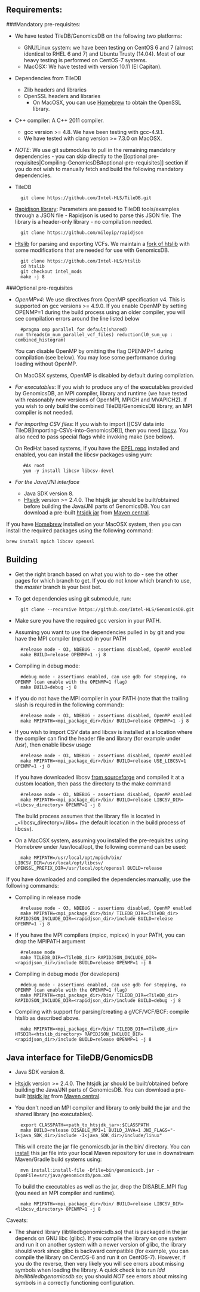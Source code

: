 ## Requirements:
###Mandatory pre-requisites:
* We have tested TileDB/GenomicsDB on the following two platforms:
    * GNU/Linux system: we have been testing on CentOS 6 and 7 (almost identical to RHEL 6 and 7) and Ubuntu Trusty (14.04). Most of our heavy testing is performed on CentOS-7 systems.
    * MacOSX: We have tested with version 10.11 (El Capitan).
* Dependencies from TileDB
    * Zlib headers and libraries
    * OpenSSL headers and libraries
        * On MacOSX, you can use [Homebrew](http://brew.sh/) to obtain the OpenSSL library.
*  C++ compiler: A C++ 2011 compiler.
    * gcc version >= 4.8. We have been testing with gcc-4.9.1.
    * We have tested with clang version >= 7.3.0 on MacOSX. 
    
* *NOTE*: We use git submodules to pull in the remaining mandatory dependencies - you can skip directly to the 
[[optional pre-requisites|Compiling-GenomicsDB#optional-pre-requisites]] section if you do not wish to manually fetch 
and build the following mandatory dependencies.
* TileDB

        git clone https://github.com/Intel-HLS/TileDB.git

* [Rapidjson library](https://github.com/miloyip/rapidjson): Parameters are passed to TileDB tools/examples through a JSON file - Rapidjson is used to parse this JSON file. The library is a header-only library - no compilation needed.

        git clone https://github.com/miloyip/rapidjson

* [Htslib](https://github.com/samtools/htslib) for parsing and exporting VCFs. We maintain a [fork of htslib](https://github.com/Intel-HLS/htslib) with some modifications that are needed for use with GenomicsDB.

        git clone https://github.com/Intel-HLS/htslib
        cd htslib
        git checkout intel_mods
        make -j 8

###Optional pre-requisites
* _OpenMPv4_: We use directives from OpenMP specification v4. This is supported on gcc versions >= 4.9.0. If you enable OpenMP by setting OPENMP=1 during the build process using an older compiler, you will see compilation errors around the line listed below

        #pragma omp parallel for default(shared) num_threads(m_num_parallel_vcf_files) reduction(l0_sum_up : combined_histogram)

    You can disable OpenMP by omitting the flag OPENMP=1 during compilation (see below). You may lose some performance during loading without OpenMP.
    
    On MacOSX systems, OpenMP is disabled by default during compilation.

* _For executables_:  If you wish to produce any of the executables provided by GenomicsDB, an MPI compiler, library and runtime (we have tested
with reasonably new versions of OpenMPI, MPICH and MVAPICH2). If you wish to only build the combined TileDB/GenomicsDB
library, an MPI compiler is not needed.
* _For importing CSV files_: If you wish to import [[CSV data into TileDB|Importing-CSVs-into-GenomicsDB]], then you need 
[libcsv](https://sourceforge.net/projects/libcsv/). You also need to pass special flags while invoking make (see below).

    On RedHat based systems, if you have the [EPEL repo](https://fedoraproject.org/wiki/EPEL) installed and enabled, you 
can install the libcsv packages using yum:

         #As root
         yum -y install libcsv libcsv-devel

* _For the Java/JNI interface_
    * Java SDK version 8.
    * [Htsjdk](http://samtools.github.io/htsjdk/) version \>= 2.4.0. The htsjdk jar should be built/obtained before 
building the Java/JNI parts of GenomicsDB. You can download a pre-built
[htsjdk jar](http://search.maven.org/remotecontent?filepath=com/github/samtools/htsjdk/2.4.1/htsjdk-2.4.1.jar) from 
[Maven central](http://search.maven.org/).

If you have [Homebrew](http://brew.sh/) installed on your MacOSX system, then you can install the required packages using the following command:

    brew install mpich libcsv openssl

## Building
* Get the right branch based on what you wish to do - see the other pages for which branch to get. If you do not know which branch to use, the *master* branch is your best bet.
* To get dependencies using git submodule, run:

        git clone --recursive https://github.com/Intel-HLS/GenomicsDB.git

* Make sure you have the required gcc version in your PATH.
* Assuming you want to use the dependencies pulled in by git and you have the MPI compiler (mpicxx) in your PATH
        
        #release mode - O3, NDEBUG - assertions disabled, OpenMP enabled
        make BUILD=release OPENMP=1 -j 8

* Compiling in debug mode:

        #debug mode - assertions enabled, can use gdb for stepping, no OPENMP (can enable with the OPENMP=1 flag)
        make BUILD=debug -j 8

* If you do not have the MPI compiler in your PATH (note that the trailing slash is required in the following command):
        
        #release mode - O3, NDEBUG - assertions disabled, OpenMP enabled
        make MPIPATH=<mpi_package_dir>/bin/ BUILD=release OPENMP=1 -j 8

* If you wish to import CSV data and libcsv is installed at a location where the compiler can find the header file and 
library (for example under /usr), then enable libcsv usage

        #release mode - O3, NDEBUG - assertions disabled, OpenMP enabled
        make MPIPATH=<mpi_package_dir>/bin/ BUILD=release USE_LIBCSV=1 OPENMP=1 -j 8

    If you have downloaded libcsv [from sourceforge](https://sourceforge.net/projects/libcsv/) and compiled it at a 
custom location, then pass the directory to the make command

        #release mode - O3, NDEBUG - assertions disabled, OpenMP enabled
        make MPIPATH=<mpi_package_dir>/bin/ BUILD=release LIBCSV_DIR=<libcsv_directory> OPENMP=1 -j 8

    The build process assumes that the library file is located in _\<libcsv_directory\>/.libs+ (the default location in the 
build process of libcsv).

* On a MacOSX system, assuming you installed the pre-requisites using Homebrew under /usr/local/opt, the following command can be used:

        make MPIPATH=/usr/local/opt/mpich/bin/ LIBCSV_DIR=/usr/local/opt/libcsv/ OPENSSL_PREFIX_DIR=/usr/local/opt/openssl BUILD=release

If you have downloaded and compiled the dependencies manually, use the following commands:

* Compiling in release mode

        #release mode - O3, NDEBUG - assertions disabled, OpenMP enabled
        make MPIPATH=<mpi_package_dir>/bin/ TILEDB_DIR=<TileDB_dir> RAPIDJSON_INCLUDE_DIR=<rapidjson_dir>/include BUILD=release OPENMP=1 -j 8

* If you have the MPI compilers (mpicc, mpicxx) in your PATH, you can drop the MPIPATH argument

        #release mode
        make TILEDB_DIR=<TileDB_dir> RAPIDJSON_INCLUDE_DIR=<rapidjson_dir>/include BUILD=release OPENMP=1 -j 8

* Compiling in debug mode (for developers)

        #debug mode - assertions enabled, can use gdb for stepping, no OPENMP (can enable with the OPENMP=1 flag)
        make MPIPATH=<mpi_package_dir>/bin/ TILEDB_DIR=<TileDB_dir> RAPIDJSON_INCLUDE_DIR=<rapidjson_dir>/include BUILD=debug -j 8

* Compiling with support for parsing/creating a gVCF/VCF/BCF: compile htslib as described above.

        make MPIPATH=<mpi_package_dir>/bin/ TILEDB_DIR=<TileDB_dir> HTSDIR=<htslib_directory> RAPIDJSON_INCLUDE_DIR=<rapidjson_dir>/include BUILD=release OPENMP=1 -j 8

## Java interface for TileDB/GenomicsDB
* Java SDK version 8.
* [Htsjdk](http://samtools.github.io/htsjdk/) version \>= 2.4.0. The htsjdk jar should be built/obtained before building 
the Java/JNI parts of GenomicsDB. You can download a pre-built
[htsjdk jar](http://search.maven.org/remotecontent?filepath=com/github/samtools/htsjdk/2.4.1/htsjdk-2.4.1.jar) from 
[Maven central](http://search.maven.org/).

* You don't need an MPI compiler and library to only build the jar and the shared library (no executables).

        export CLASSPATH=<path_to_htsjdk_jar>:$CLASSPATH
        make BUILD=release DISABLE_MPI=1 BUILD_JAVA=1 JNI_FLAGS="-I<java_SDK_dir>/include -I<java_SDK_dir>/include/linux"

    This will create the jar file genomicsdb.jar in the bin/ directory. You can 
[install](https://maven.apache.org/guides/mini/guide-3rd-party-jars-local.html) this jar file into your local Maven 
repository for use in downstream Maven/Gradle build systems using:

        mvn install:install-file -Dfile=bin/genomicsdb.jar -DpomFile=src/java/genomicsdb/pom.xml

    To build the executables as well as the jar, drop the DISABLE_MPI flag (you need an MPI compiler and runtime).

        make MPIPATH=<mpi_package_dir>/bin/ BUILD=release LIBCSV_DIR=<libcsv_directory> OPENMP=1 -j 8

Caveats:
* The shared library (libtiledbgenomicsdb.so) that is packaged in the jar depends on GNU libc (glibc). If you 
compile the library on one system and run it on another system with a newer version of glibc, the library should work 
since glibc is backward compatible (for example, you can compile the library on CentOS-6 and run it on CentOS-7).
However, if you do the reverse, then very likely you will see errors about missing symbols when loading the library. A 
quick check is to run _ldd bin/libtiledbgenomicsdb.so_; you should *NOT* see errors about missing symbols in a 
correctly functioning configuration.